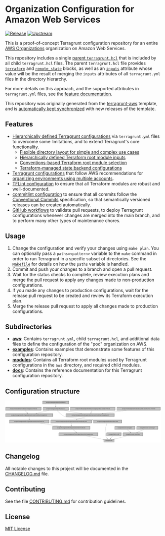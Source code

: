 # Organization Configuration for Amazon Web Services
[![Release](https://github.com/growit-io/terragrunt-aws-poc/actions/workflows/release.yml/badge.svg)](https://github.com/growit-io/terragrunt-aws-poc/actions/workflows/release.yml)
[![Upstream](https://github.com/growit-io/terragrunt-aws-poc/actions/workflows/upstream.yml/badge.svg)](https://github.com/growit-io/terragrunt-aws-poc/actions/workflows/upstream.yml)

This is a proof-of-concept Terragrunt configuration repository for an entire
[AWS Organizations](https://aws.amazon.com/organizations/)
organization on Amazon Web Services.

This repository includes a single [parent `terragrunt.hcl`](terragrunt.hcl) that
is included by all child `terragrunt.hcl` files. The parent `terragrunt.hcl`
file provides
[`terraform`](https://terragrunt.gruntwork.io/docs/reference/config-blocks-and-attributes/#terraform)
and
[`remote_state`](https://terragrunt.gruntwork.io/docs/reference/config-blocks-and-attributes/#remote_state)
blocks, as well as an
[`inputs`](https://terragrunt.gruntwork.io/docs/reference/config-blocks-and-attributes/#inputs)
attribute whose value will be the result of merging the `inputs` attributes of
all `terragrunt.yml` files in the directory hierarchy.

For more details on this approach, and the supported attributes in
`terragrunt.yml` files, see the
[feature documentation](docs/terragrunt/README.md).

This repository was originally generated from the
[terragrunt-aws](https://github.com/growit-io/terragrunt-aws) template, and is
[automatically kept synchronized](.github/workflows) with new releases of the
template.

## Features

- [Hierarchically defined Terragrunt configurations](docs/terragrunt/README.md)
  via `terragrunt.yml` files to overcome some limitations, and to extend
  Terragrunt's core functionality.
  - [Flexible directory layout for simple and complex use cases](docs/terragrunt/README.md#the-layer-attribute)
  - [Hierarchically defined Terraform root module inputs](docs/terragrunt/README.md#the-inputs-attribute)
  - [Conventions-based Terraform root module selection](docs/terragrunt/README.md#the-terraform-attribute)
  - [Terraform-managed state backend configurations](docs/terragrunt/README.md#the-remote_state-attribute)
- [Terragrunt configurations](aws/poc) that follow AWS recommendations for
  [organizing environments using multiple accounts](https://docs.aws.amazon.com/whitepapers/latest/organizing-your-aws-environment/organizing-your-aws-environment.html).
- [TFLint configuration](.tflint.hcl) to ensure that all Terraform modules are
  robust and well-documented.
- [commitlint configuration](commitlint.config.js) to ensure that all commits
  follow the [Conventional Commits](https://www.conventionalcommits.org/)
  specification, so that semantically versioned releases can be created
  automatically.
- [GitHub workflows](.github/workflows) to validate pull requests, to deploy
  Terragrunt configurations whenever changes are merged into the main branch,
  and to perform many other types of maintenance chores.

## Usage

1. Change the configuration and verify your changes using `make plan`. You can
   optionally pass a `paths=<pattern>` variable to the `make` command in order
   to run Terragrunt in a specific subset of directories. See the
   [`Makefile`](Makefile) for details on how the `paths` variable is handled.
2. Commit and push your changes to a branch and open a pull request.
3. Wait for the status checks to complete, review execution plans and merge
   the pull request to apply any changes made to non-production configurations.
4. If you made any changes to production configurations, wait for the release
   pull request to be created and review its Terraform execution plan.
5. Merge the release pull request to apply all changes made to production
   configurations.

## Subdirectories

- [**aws**](aws): Contains `terragrunt.yml`, child `terragrunt.hcl`, and
  additional data files to define the configuration of the "poc" organization on
  AWS.
- [**examples**](examples): Contains examples that demonstrate some features of
  this configuration repository.
- [**modules**](modules): Contains all Terraform root modules used by Terragrunt
  configurations in the `aws` directory, and required child modules.
- [**docs**](docs): Contains the reference documentation for this Terragrunt
  configuration repository.

## Configuration structure

![Dependency graph](graph.svg)

## Changelog

All notable changes to this project will be documented in the
[CHANGELOG.md](CHANGELOG.md) file.

## Contributing

See the file [CONTRIBUTING.md](CONTRIBUTING.md) for contribution guidelines.

## License

[MIT License](LICENSE)
